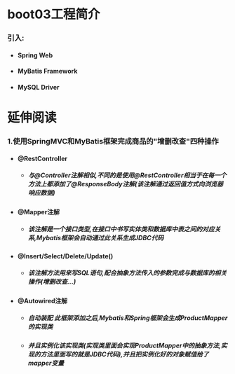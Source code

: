 # boot03工程简介

### 引入:

- #### Spring Web

- #### MyBatis Framework

- #### MySQL Driver

# 延伸阅读

### 1.使用SpringMVC和MyBatis框架完成商品的"增删改查"四种操作

- #### @RestController

  - ##### 与@Controller注解相似,不同的是使用@RestController相当于在每一个方法上都添加了@ResponseBody注解(该注解通过返回值方式向浏览器响应数据)

- #### @Mapper注解

  - ##### 该注解是一个接口类型,在接口中书写实体类和数据库中表之间的对应关系,Mybatis框架会自动通过此关系生成JDBC代码

- #### @Insert/Select/Delete/Update()

  - ##### 该注解方法用来写SQL语句,配合抽象方法传入的参数完成与数据库的相关操作(增删改查...)

- #### @Autowired注解

  - ##### 自动装配 此框架添加之后,Mybatis和Spring框架会生成ProductMapper的实现类

  - ##### 并且实例化该实现类(实现类里面会实现ProductMapper中的抽象方法,实现的方法里面写的就是JDBC代码),并且把实例化好的对象赋值给了mapper变量
